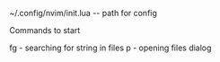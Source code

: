 ~/.config/nvim/init.lua -- path for config


Commands to start

<space>fg - searching for string in files
<ctrl>p - opening files dialog

